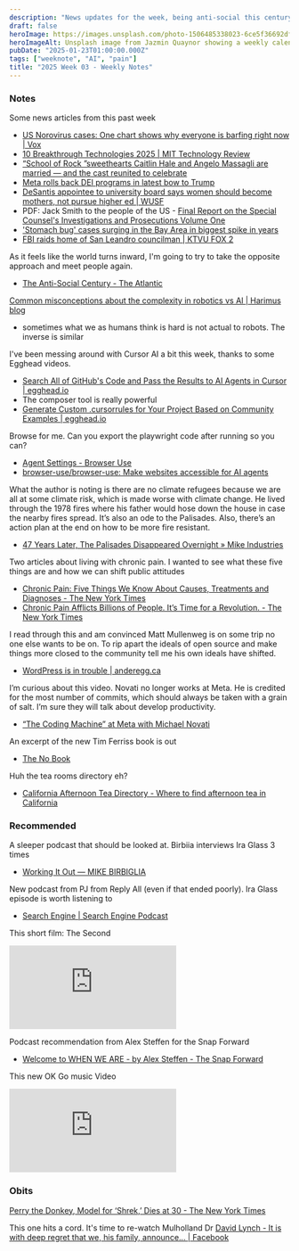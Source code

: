 ```yaml
---
description: "News updates for the week, being anti-social this century, complexity in robotics, and messing around with Cursor AI."
draft: false
heroImage: https://images.unsplash.com/photo-1506485338023-6ce5f36692df?ixlib=rb-4.0.3&ixid=M3wxMjA3fDB8MHxwaG90by1wYWdlfHx8fGVufDB8fHx8fA%3D%3D&auto=format&fit=crop&w=2370&q=80
heroImageAlt: Unsplash image from Jazmin Quaynor showing a weekly calendar
pubDate: "2025-01-23T01:00:00.000Z"
tags: ["weeknote", "AI", "pain"]
title: "2025 Week 03 - Weekly Notes"
---
```


### Notes

Some news articles from this past week

- [US Norovirus cases: One chart shows why everyone is barfing right now | Vox](https://www.vox.com/even-better/393811/norovirus-surge-vomiting-diarrhea-stomach-bug)
- [10 Breakthrough Technologies 2025 | MIT Technology Review](https://www.technologyreview.com/2025/01/03/1109178/10-breakthrough-technologies-2025/)
- [“School of Rock ”sweethearts Caitlin Hale and Angelo Massagli are married — and the cast reunited to celebrate](https://www.yahoo.com/entertainment/school-rock-sweethearts-caitlin-hale-164704929.html)
- [Meta rolls back DEI programs in latest bow to Trump](https://www.axios.com/2025/01/10/meta-dei-programs-employees-trump)
- [DeSantis appointee to university board says women should become mothers, not pursue higher ed | WUSF](https://www.wusf.org/education/2025-01-09/desantis-appointee-to-university-board-says-women-should-become-mothers-not-pursue-higher-ed)
- PDF: Jack Smith to the people of the US - [Final Report on the Special Counsel's Investigations and Prosecutions Volume One](https://www.washingtonpost.com/documents/6f4df207-e97f-4cd7-9a21-9aed8804a530.pdf)
- ['Stomach bug' cases surging in the Bay Area in biggest spike in years](https://www.sfgate.com/bayarea/article/stomach-bug-cases-surging-bay-area-spike-20034685.php)
- [FBI raids home of San Leandro councilman | KTVU FOX 2](https://www.ktvu.com/news/fbi-raids-home-san-leandro-councilman-report.amp)

As it feels like the world turns inward, I'm going to try to take the opposite approach and meet people again.

- [The Anti-Social Century - The Atlantic](https://www.theatlantic.com/magazine/archive/2025/02/american-loneliness-personality-politics/681091/?gift=201cWZnM2XBz2eP81zy0pBCnyvn0biC9sB1NMzyZJsQ&utm_source=copy-link&utm_medium=social&utm_campaign=share)

[Common misconceptions about the complexity in robotics vs AI | Harimus blog](https://harimus.github.io//2024/05/31/motortask.html)

- sometimes what we as humans think is hard is not actual to robots. The inverse is similar

I've been messing around with Cursor AI a bit this week, thanks to some Egghead videos.

- [Search All of GitHub's Code and Pass the Results to AI Agents in Cursor | egghead.io](https://egghead.io/search-all-of-git-hubs-code-and-pass-the-results-to-ai-agents-in-cursor~moi1h)
- The composer tool is really powerful
- [Generate Custom .cursorrules for Your Project Based on Community Examples | egghead.io](https://egghead.io/generate-custom-cursorrules-for-your-project-based-on-community-examples~eimq2)

Browse for me. Can you export the playwright code after running so you can?

- [Agent Settings - Browser Use](https://docs.browser-use.com/customize/agent-settings)
- [browser-use/browser-use: Make websites accessible for AI agents](https://github.com/browser-use/browser-use)

What the author is noting is there are no climate refugees because we are all at some climate risk, which is made worse with climate change. He lived through the 1978 fires where his father would hose down the house in case the nearby fires spread. It’s also an ode to the Palisades. Also, there’s an action plan at the end on how to be more fire resistant.

- [47 Years Later, The Palisades Disappeared Overnight » Mike Industries](https://mikeindustries.com/blog/archive/2025/01/47-years-later-the-palisades-disappeared-overnight)

Two articles about living with chronic pain. I wanted to see what these five things are and how we can shift public attitudes

- [Chronic Pain: Five Things We Know About Causes, Treatments and Diagnoses - The New York Times](https://www.nytimes.com/2025/01/12/magazine/chronic-pain-what-we-know.html)
- [Chronic Pain Afflicts Billions of People. It’s Time for a Revolution. - The New York Times](https://www.nytimes.com/2025/01/12/magazine/chronic-pain.html?unlocked_article_code=1.ok4.XvGv.xtMuH9_DZJah&smid=url-share)

I read through this and am convinced Matt Mullenweg is on some trip no one else wants to be on. To rip apart the ideals of open source and make things more closed to the community tell me his own ideals have shifted.

- [WordPress is in trouble | anderegg.ca](https://anderegg.ca/2025/01/11/wordpress-is-in-trouble?utm_source=tldrnewsletter)

I’m curious about this video. Novati no longer works at Meta. He is credited for the most number of commits, which should always be taken with a grain of salt. I’m sure they will talk about develop productivity.

- [“The Coding Machine” at Meta with Michael Novati](https://newsletter.pragmaticengineer.com/p/the-coding-machine-at-meta)

An excerpt of the new Tim Ferriss book is out

- [The No Book](https://tim.blog/2025/01/13/the-no-book/)

Huh the tea rooms directory eh?

- [California Afternoon Tea Directory - Where to find afternoon tea in California](https://destinationtea.com/california/)

### Recommended

A sleeper podcast that should be looked at. Birbiia interviews Ira Glass 3 times

- [Working It Out — MIKE BIRBIGLIA](https://www.birbigs.com/working-it-out-pod)

New podcast from PJ from Reply All (even if that ended poorly). Ira Glass episode is worth listening to

- [Search Engine | Search Engine Podcast](https://www.searchengine.show/)

This short film: The Second

<iframe
  class="aspect-video w-full my-2"
  src="https://www.youtube.com/embed/Mfz6tj_Ep1E"
  title="The Second"
  frameborder="0"
  allow="accelerometer; autoplay; clipboard-write; encrypted-media; gyroscope; picture-in-picture; web-share"
  allowfullscreen></iframe>

Podcast recommendation from Alex Steffen for the Snap Forward

- [Welcome to WHEN WE ARE - by Alex Steffen - The Snap Forward](https://alexsteffen.substack.com/p/welcome-to-when-we-are)

This new OK Go music Video

<iframe
  class="aspect-video w-full my-2"
  src="https://www.youtube.com/embed/MOEULOSVNK4"
  title="OK Go - A Stone Only Rolls Downhill (Official Video)"
  frameborder="0"
  allow="accelerometer; autoplay; clipboard-write; encrypted-media; gyroscope; picture-in-picture; web-share"
  referrerpolicy="strict-origin-when-cross-origin"
  allowfullscreen></iframe>

### Obits

[Perry the Donkey, Model for ‘Shrek,’ Dies at 30 - The New York Times](https://www.nytimes.com/2025/01/07/us/shrek-donkey-perry-dead.html?unlocked_article_code=1.nk4.kRXI.-dqaNTYVZeFn&smid=bs-share)

This one hits a cord. It's time to re-watch Mulholland Dr
[David Lynch - It is with deep regret that we, his family, announce... | Facebook](https://www.facebook.com/davidlynchofficial/posts/it-is-with-deep-regret-that-we-his-family-announce-the-passing-of-the-man-and-th/1179118190251944/)
